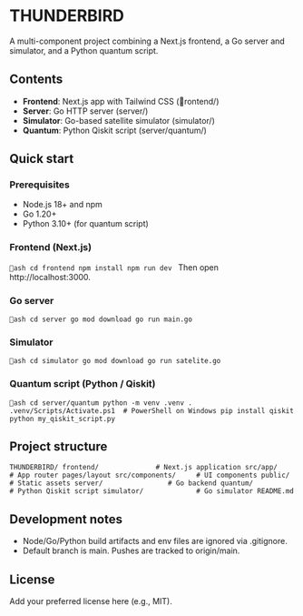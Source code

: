 # THUNDERBIRD

A multi-component project combining a Next.js frontend, a Go server and simulator, and a Python quantum script.

## Contents
- **Frontend**: Next.js app with Tailwind CSS (rontend/)
- **Server**: Go HTTP server (server/)
- **Simulator**: Go-based satellite simulator (simulator/)
- **Quantum**: Python Qiskit script (server/quantum/)

## Quick start

### Prerequisites
- Node.js 18+ and npm
- Go 1.20+
- Python 3.10+ (for quantum script)

### Frontend (Next.js)
`ash
cd frontend
npm install
npm run dev
`
Then open http://localhost:3000.

### Go server
`ash
cd server
go mod download
go run main.go
`

### Simulator
`ash
cd simulator
go mod download
go run satelite.go
`

### Quantum script (Python / Qiskit)
`ash
cd server/quantum
python -m venv .venv
. .venv/Scripts/Activate.ps1  # PowerShell on Windows
pip install qiskit
python my_qiskit_script.py
`

## Project structure
`
THUNDERBIRD/
 frontend/              # Next.js application
   src/app/            # App router pages/layout
   src/components/     # UI components
   public/             # Static assets
 server/                # Go backend
   quantum/            # Python Qiskit script
 simulator/             # Go simulator
 README.md
`

## Development notes
- Node/Go/Python build artifacts and env files are ignored via .gitignore.
- Default branch is main. Pushes are tracked to origin/main.

## License
Add your preferred license here (e.g., MIT).

